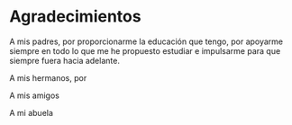 # Agradecimientos

A mis padres, por proporcionarme la educación que tengo, por apoyarme siempre en todo lo que me he propuesto estudiar e impulsarme para que siempre fuera hacia adelante.

A mis hermanos, por 

A mis amigos

A mi abuela
